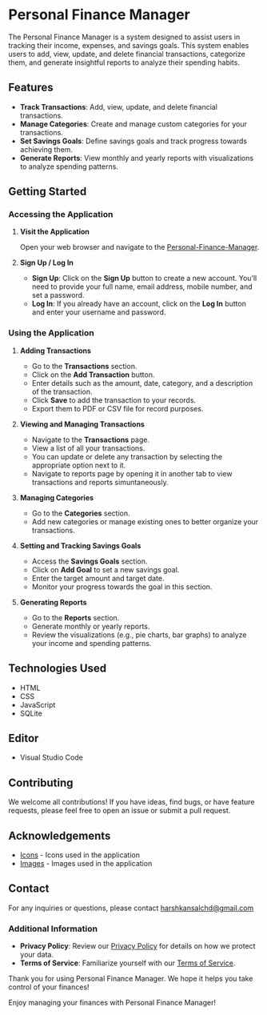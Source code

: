 # Personal Finance Manager

The Personal Finance Manager is a system designed to assist users in tracking their income, expenses, and savings goals. This system enables users to add, view, update, and delete financial transactions, categorize them, and generate insightful reports to analyze their spending habits.

## Features

- **Track Transactions**: Add, view, update, and delete financial transactions.
- **Manage Categories**: Create and manage custom categories for your transactions.
- **Set Savings Goals**: Define savings goals and track progress towards achieving them.
- **Generate Reports**: View monthly and yearly reports with visualizations to analyze spending patterns.


## Getting Started

### Accessing the Application

1. **Visit the Application**

   Open your web browser and navigate to the [Personal-Finance-Manager](https://personal-finance-management-aemw.vercel.app/).

2. **Sign Up / Log In**

   - **Sign Up**: Click on the **Sign Up** button to create a new account. You’ll need to provide your full name, email address, mobile number, and set a password.
   - **Log In**: If you already have an account, click on the **Log In** button and enter your username and password.


### Using the Application

1. **Adding Transactions**

   - Go to the **Transactions** section.
   - Click on the **Add Transaction** button.
   - Enter details such as the amount, date, category, and a description of the transaction.
   - Click **Save** to add the transaction to your records.
   - Export them to PDF or CSV file for record purposes.

2. **Viewing and Managing Transactions**

   - Navigate to the **Transactions** page.
   - View a list of all your transactions.
   - You can update or delete any transaction by selecting the appropriate option next to it.
   - Navigate to reports page by opening it in another tab to view transactions and reports simuntaneously.

3. **Managing Categories**

   - Go to the **Categories** section.
   - Add new categories or manage existing ones to better organize your transactions.

4. **Setting and Tracking Savings Goals**

   - Access the **Savings Goals** section.
   - Click on **Add Goal** to set a new savings goal.
   - Enter the target amount and target date.
   - Monitor your progress towards the goal in this section.

5. **Generating Reports**

   - Go to the **Reports** section.
   - Generate monthly or yearly reports.
   - Review the visualizations (e.g., pie charts, bar graphs) to analyze your income and spending patterns.


## Technologies Used

- HTML
- CSS
- JavaScript
- SQLite

## Editor 

- Visual Studio Code

## Contributing

We welcome all contributions! If you have ideas, find bugs, or have feature requests, please feel free to open an issue or submit a pull request.


## Acknowledgements

- [Icons](https://Vecteezy.com/) - Icons used in the application
- [Images](https://Shutterrstock.com/) - Images used in the application

## Contact

For any inquiries or questions, please contact harshkansalchd@gmail.com

### Additional Information

- **Privacy Policy**: Review our [Privacy Policy](#) for details on how we protect your data.
- **Terms of Service**: Familiarize yourself with our [Terms of Service](#).

Thank you for using Personal Finance Manager. We hope it helps you take control of your finances!

Enjoy managing your finances with Personal Finance Manager!
